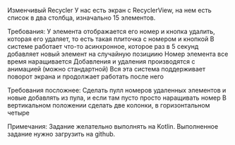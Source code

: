 Изменчивый Recycler
У нас есть экран с RecyclerView, на нем есть список в два столбца, изначально 15 элементов.

Требования:
У элемента отображается его номер и кнопка удалить, которая его удаляет, то есть такая плиточка с номером и кнопкой
В системе работает что-то асинхронное, которое раз в 5 секунд добавляет новый элемент на случайную позициию
Номер элемента все время наращивается
Добавления и удаления производятся с анимацией (можно стандартной)
Вся эта система поддерживает поворот экрана и продолжает работать после него

Требования посложнее:
Сделать пулл номеров удаленных элементов и новые добавлять из пула, и если там пусто просто наращивать номер
В вертикальном положении сделать две колонки, в горизонтальном четыре

Примечания:
Задание желательно выполнять на Kotlin.
Выполненное задание нужно загрузить на github.

